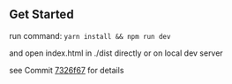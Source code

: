 ## Get Started
run command:
    ```yarn install && npm run dev```

and open index.html in ./dist directly or on local dev server

see Commit [7326f67](https://github.com/Iray68/redux-context-sample/commit/7326f67) for details

